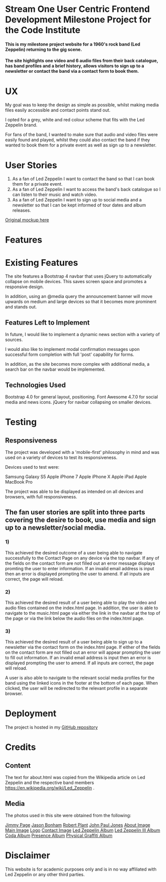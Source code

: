 # Stream One User Centric Frontend Development Milestone Project for the Code Institute

#### This is my milestone project website for a 1960's rock band (Led Zeppelin) returning to the gig scene. 

#### The site highlights one video and 6 audio files from their back catalogue, has band profiles and a brief history, allows visitors to sign up to a newsletter or contact the band via a contact form to book them.


# UX

My goal was to keep the design as simple as possible, whilst making media files easily accessible and contact points stand out. 

I opted for a grey, white and red colour scheme that fits with the Led Zeppelin brand.

For fans of the band, I wanted to make sure that audio and video files were easily found and played, whilst they could also
contact the band if they wanted to book them for a private event as well as sign up to a newsletter.

# User Stories

1) As a fan of Led Zeppelin I want to contact the band so that I can book them for a private event.
2) As a fan of Led Zeppelin I want to access the band's back catalogue so I can listen to their music and watch video.
3) As a fan of Led Zeppelin I want to sign up to social media and a newsletter so that I can be kept informed of tour dates and album releases.

[Original mockup here](https://github.com/martingr1/bandproject/tree/master/assets/Mockups)

# Features

# Existing Features

The site features a Bootstrap 4 navbar that uses jQuery to automatically collapse on mobile devices. This saves screen space and promotes a responsive design.  

In addition, using an @media query the announcement banner will move upwards on medium and large devices so that it becomes more prominent and stands out.

## Features Left to Implement

In future, I would like to implement a dynamic news section with a variety of sources. 

I would also like to implement modal confirmation messages upon successful form completion with full 'post' capability for forms.

In addition, as the site becomes more complex with additional media, a search bar on the navbar would be implemented.

## Technologies Used

Bootstrap 4.0 for general layout, positioning.
Font Awesome 4.7.0 for social media and news icons.
jQuery for navbar collapsing on smaller devices.

# Testing

## Responsiveness

The project was developed with a 'mobile-first' philosophy in mind and was used on a variety of devices to test its responsiveness.

Devices used to test were:

Samsung Galaxy S5
Apple iPhone 7
Apple iPhone X
Apple iPad
Apple MacBook Pro

The project was able to be displayed as intended on all devices and browsers, with full responsiveness.

## The fan user stories are split into three parts covering the desire to book, use media and sign up to a newsletter/social media.

### 1) 
This achieved the desired outcome of a user being able to navigate successfully to the Contact Page on any device via the top navbar.
If any of the fields on the contact form are not filled out an error message displays promting the user to enter information.
If an invalid email address is input then an error is displayed prompting the user to amend.
If all inputs are correct, the page will reload.


### 2) 
This achieved the desired result of a user being able to play the video and audio files contained on the index.html page. 
In addition, the user is able to navigate to the music.html page via either the link in the navbar at the top of the page or via the link below the audio files on the index.html page.

### 3) 
This achieved the desired result of a user being able to sign up to a newsletter via the contact form on the index.html page.
If either of the fields on the contact form are not filled out an error will appear prompting the user to fill out information.
If an invalid email address is input then an error is displayed prompting the user to amend.
If all inputs are correct, the page will reload.

A user is also able to navigate to the relevant social media profiles for the band using the linked icons in the footer at the bottom of each page.
When clicked, the user will be redirected to the relevant profile in a separate browser.

# Deployment

The project is hosted in my [GitHub repository](linktofollow)

# Credits

## Content

The text for about.html was copied from the Wikipedia article on Led Zeppelin and the respective band members https://en.wikipedia.org/wiki/Led_Zeppelin .

## Media

The photos used in this site were obtained from the following:

[Jimmy Page](https://www.allposters.com/-sp/Led-Zeppelin-Jimmy-Page-Earls-Court-1975-Posters_i9451964_.htm)
[Jason Bonham](https://upload.wikimedia.org/wikipedia/commons/thumb/6/66/Jason_Bonham_2009.jpg/440px-Jason_Bonham_2009.jpg)
[Robert Plant](http://www.brooklynvegan.com/files/2016/12/best-of-2016-040.jpg?w=630&h=945&zc=1&s=0&a=t&q=89)
[John Paul Jones](https://upload.wikimedia.org/wikipedia/commons/thumb/7/78/John_Paul_Jones_-_2010.jpg/440px-John_Paul_Jones_-_2010.jpg)
[About Image](http://townsquare.media/site/295/files/2014/10/Led-Zeppelin1.jpg?w=980&q=75)
[Main Image](https://www.rollingstone.com/wp-content/uploads/2018/06/led-zeppelin-iv-album-release-review-35c87652-3510-4318-9145-25a24db837f5.jpg?crop=900:600&width=1910)
[Logo](https://thriftyzone-thriftysigns.netdna-ssl.com/wp-content/uploads/2018/05/Led-Zeppelin.jpg)
[Contact Image](https://mm.aiircdn.com/5/5bc0a39312fdf.jpg)
[Led Zeppelin Album](https://upload.wikimedia.org/wikipedia/en/e/ef/Led_Zeppelin_-_Led_Zeppelin_%281969%29_front_cover.png)
[Led Zeppelin III Album](https://upload.wikimedia.org/wikipedia/en/5/5f/Led_Zeppelin_-_Led_Zeppelin_III.png)
[Coda Album](https://upload.wikimedia.org/wikipedia/commons/c/c1/Led_Zeppelin_-_Coda.jpg)
[Presence Album](https://upload.wikimedia.org/wikipedia/en/f/f3/Led_Zeppelin_-_Presence.jpg)
[Physical Graffiti Album](https://upload.wikimedia.org/wikipedia/en/e/e3/Led_Zeppelin_-_Physical_Graffiti.jpg)

# Disclaimer

This website is for academic purposes only and is in no way affiliated with Led Zeppelin or any other third parties.
